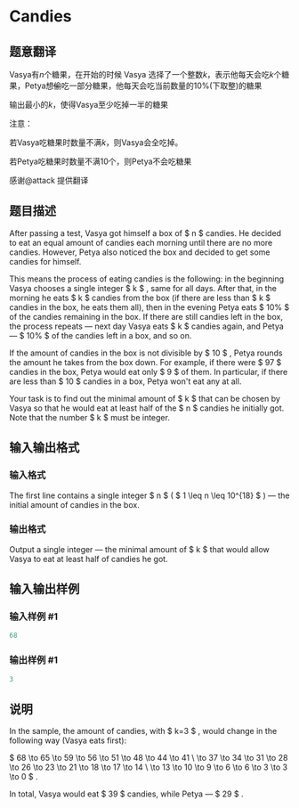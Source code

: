 # Candies

## 题意翻译

Vasya有$n$个糖果，在开始的时候 Vasya 选择了一个整数$k$，表示他每天会吃$k$个糖果，Petya想~~偷~~吃一部分糖果，他每天会吃当前数量的$10\%$(下取整)的糖果

输出最小的$k$，使得Vasya至少吃掉一半的糖果

注意：

若Vasya吃糖果时数量不满$k$，则Vasya会全吃掉。

若Petya吃糖果时数量不满$10$个，则Petya不会吃糖果

感谢@attack 提供翻译

## 题目描述

After passing a test, Vasya got himself a box of $ n $ candies. He decided to eat an equal amount of candies each morning until there are no more candies. However, Petya also noticed the box and decided to get some candies for himself.

This means the process of eating candies is the following: in the beginning Vasya chooses a single integer $ k $ , same for all days. After that, in the morning he eats $ k $ candies from the box (if there are less than $ k $ candies in the box, he eats them all), then in the evening Petya eats $ 10\% $ of the candies remaining in the box. If there are still candies left in the box, the process repeats — next day Vasya eats $ k $ candies again, and Petya — $ 10\% $ of the candies left in a box, and so on.

If the amount of candies in the box is not divisible by $ 10 $ , Petya rounds the amount he takes from the box down. For example, if there were $ 97 $ candies in the box, Petya would eat only $ 9 $ of them. In particular, if there are less than $ 10 $ candies in a box, Petya won't eat any at all.

Your task is to find out the minimal amount of $ k $ that can be chosen by Vasya so that he would eat at least half of the $ n $ candies he initially got. Note that the number $ k $ must be integer.

## 输入输出格式

### 输入格式

The first line contains a single integer $ n $ ( $ 1 \leq n \leq 10^{18} $ ) — the initial amount of candies in the box.

### 输出格式

Output a single integer — the minimal amount of $ k $ that would allow Vasya to eat at least half of candies he got.

## 输入输出样例

### 输入样例 #1

```cpp
68

```
### 输出样例 #1

```cpp
3

```
## 说明

In the sample, the amount of candies, with $ k=3 $ , would change in the following way (Vasya eats first):

$ 68 \to 65 \to 59 \to 56 \to 51 \to 48 \to 44 \to 41 \\ \to 37 \to 34 \to 31 \to 28 \to 26 \to 23 \to 21 \to 18 \to 17 \to 14 \\ \to 13 \to 10 \to 9 \to 6 \to 6 \to 3 \to 3 \to 0 $ .

In total, Vasya would eat $ 39 $ candies, while Petya — $ 29 $ .

